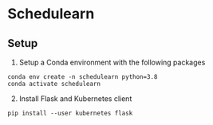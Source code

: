 # Schedulearn

## Setup

1. Setup a Conda environment with the following packages

```
conda env create -n schedulearn python=3.8
conda activate schedulearn
```

2. Install Flask and Kubernetes client
```
pip install --user kubernetes flask
```